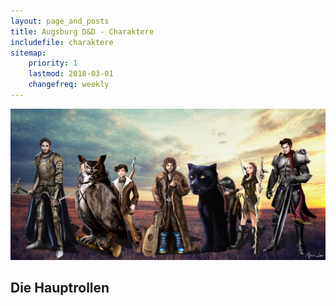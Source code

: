 ```yaml
---
layout: page_and_posts
title: Augsburg D&D - Charaktere
includefile: charaktere
sitemap:
    priority: 1
    lastmod: 2018-03-01
    changefreq: weekly
---
```


<img class="charactercover" src='/images/group.jpg'/>

## Die Hauptrollen
